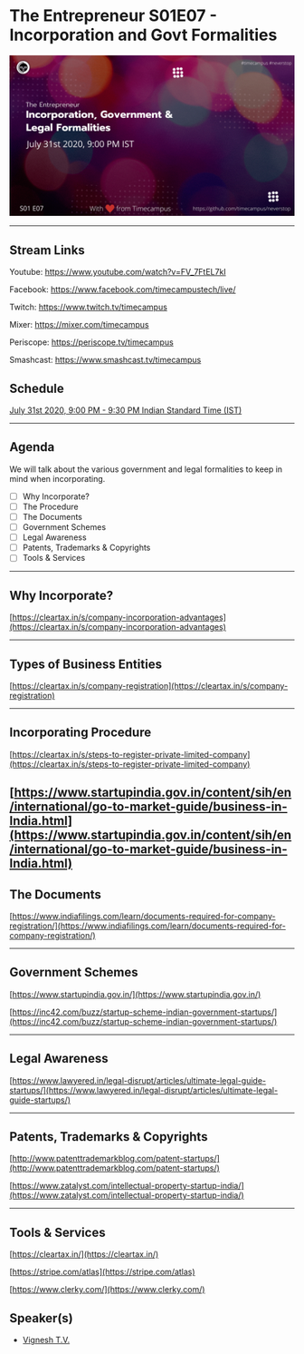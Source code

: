 # The Entrepreneur S01E07 - Incorporation and Govt Formalities

<img src="https://raw.githubusercontent.com/timecampus/neverstop/master/the-entrepreneur/Season-1/TE-S01E07/TE-S01E07.png" width="800">

<!-- [![alt text](https://raw.githubusercontent.com/timecampus/neverstop/master/the-entrepreneur/Season-1/TE-S01E07/TE-S01E07.png "Watch/Subscribe to the video" | width=300)](https://www.youtube.com/watch?v=t1mrmYhN7-0) -->

---

## Stream Links

Youtube: https://www.youtube.com/watch?v=FV_7FtEL7kI

Facebook: https://www.facebook.com/timecampustech/live/

Twitch: https://www.twitch.tv/timecampus

Mixer: https://mixer.com/timecampus

Periscope: https://periscope.tv/timecampus

Smashcast: https://www.smashcast.tv/timecampus

## Schedule

[July 31st 2020, 9:00 PM - 9:30 PM Indian Standard Time (IST)](https://calendar.google.com/event?action=TEMPLATE&tmeid=MjlrbzloN2lhcGtkdmJnb2J1MnRvZ2R0OTdfMjAyMDA3MzFUMTUzMDAwWiB0aW1lY2FtcHVzLmNvbV8zaHE0cHRrczBsZTJybmQwajAxbzYwMTRhZ0Bn&tmsrc=timecampus.com_3hq4ptks0le2rnd0j01o6014ag%40group.calendar.google.com)

---

## Agenda

We will talk about the various government and legal formalities to keep in mind when incorporating.

- [ ] Why Incorporate?
- [ ] The Procedure
- [ ] The Documents
- [ ] Government Schemes
- [ ] Legal Awareness
- [ ] Patents, Trademarks & Copyrights
- [ ] Tools & Services

---

## Why Incorporate?

[https://cleartax.in/s/company-incorporation-advantages](https://cleartax.in/s/company-incorporation-advantages)

---

## Types of Business Entities

[https://cleartax.in/s/company-registration](https://cleartax.in/s/company-registration)

---

## Incorporating Procedure

[https://cleartax.in/s/steps-to-register-private-limited-company](https://cleartax.in/s/steps-to-register-private-limited-company)

[https://www.startupindia.gov.in/content/sih/en/international/go-to-market-guide/business-in-India.html](https://www.startupindia.gov.in/content/sih/en/international/go-to-market-guide/business-in-India.html)
---

## The Documents

[https://www.indiafilings.com/learn/documents-required-for-company-registration/](https://www.indiafilings.com/learn/documents-required-for-company-registration/)

---

## Government Schemes

[https://www.startupindia.gov.in/](https://www.startupindia.gov.in/)

[https://inc42.com/buzz/startup-scheme-indian-government-startups/](https://inc42.com/buzz/startup-scheme-indian-government-startups/)

---

## Legal Awareness

[https://www.lawyered.in/legal-disrupt/articles/ultimate-legal-guide-startups/](https://www.lawyered.in/legal-disrupt/articles/ultimate-legal-guide-startups/)

---

## Patents, Trademarks & Copyrights

[http://www.patenttrademarkblog.com/patent-startups/](http://www.patenttrademarkblog.com/patent-startups/)

[https://www.zatalyst.com/intellectual-property-startup-india/](https://www.zatalyst.com/intellectual-property-startup-india/)

---

## Tools & Services

[https://cleartax.in/](https://cleartax.in/)

[https://stripe.com/atlas](https://stripe.com/atlas)

[https://www.clerky.com/](https://www.clerky.com/)

## Speaker(s)

- [Vignesh T.V.](http://tvvignesh.com/)
